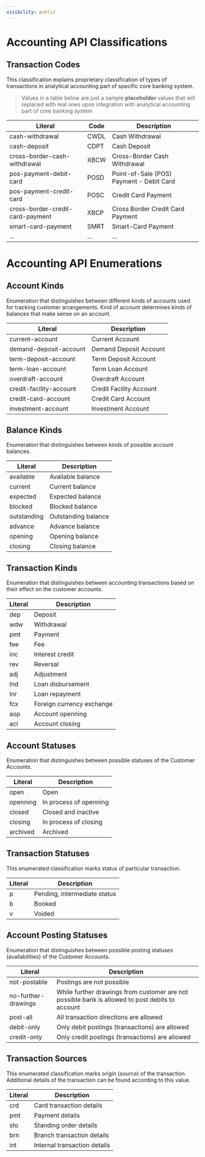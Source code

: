 ```yaml
---
visibility: public
---
```

Accounting API Classifications
===============

Transaction Codes
--------------

This classification explains proprietary classification of types of transactions in analytical accounting part of specific core banking system.
> Values in a table below are just a sample **placeholder** values that will replaced with real ones upon integration with analytical accounting part of core banking system

Literal 				      | Code 	| Description
------------------------|--------|------------------------
cash-withdrawal |	CWDL	| Cash Withdrawal
cash-deposit |	CDPT	| Cash Deposit
cross-border-cash-withdrawal 	| XBCW | Cross-Border Cash Withdrawal
pos-payment-debit-card | 	POSD 	| 	Point-of-Sale (POS) Payment  - Debit Card
pos-payment-credit-card | POSC | Credit Card Payment
cross-border-credit-card-payment | XBCP | Cross Border Credit Card Payment
smart-card-payment |	SMRT	| Smart-Card Payment
... | ... |...


Accounting API Enumerations
===============

Account Kinds
--------------

Enumeration that distinguishes between different kinds of accounts used for tracking customer arrangements. Kind of account determines kinds of balances that make sense on an account.

Literal           | Description
------------------------|------------------------
current-account|Current Account
demand-deposit-account|Demand Deposit Account
term-deposit-account|Term Deposit Account
term-loan-account|Term Loan Account
overdraft-account|Overdraft Account
credit-facility-account|Credit Facility Account
credit-card-account|Credit Card Account
investment-account|Investment Account

Balance Kinds
--------------

Enumeration that distinguishes between kinds of possible account balances.

Literal           | Description
------------------------|------------------------
available|Available balance
current|Current balance
expected|Expected balance
blocked|Blocked balance
outstanding|Outstanding balance
advance|Advance balance
opening|Opening balance
closing|Closing balance


Transaction Kinds
--------------

Enumeration that distinguishes between accounting transactions
based on their effect on the customer accounts.

Literal           | Description
------------------------|------------------------
dep|Deposit
wdw|Withdrawal
pmt|Payment
fee|Fee
inc|Interest credit
rev|Reversal
adj|Adjustment
lnd|Loan disbursement
lnr|Loan repayment
fcx|Foreign currency exchange
aop|Account openning
acl|Account closing

Account Statuses
--------------

Enumeration that distinguishes between possible statuses of
the Customer Accounts.

Literal           | Description
------------------------|------------------------
open|Open
openning|In process of openning
closed|Closed and inactive
closing|In process of closing
archived|Archived


Transaction Statuses
--------------

This enumerated classification marks status of particular transaction.

Literal           | Description
------------------------|------------------------
p|Pending, intermediate status
b|Booked
v|Voided


Account Posting Statuses
--------------

Enumeration that distinguishes between possible posting statuses
(availabilities) of the Customer Accounts.

Literal           | Description
------------------------|------------------------
not-postable| Postings are not possible
no-further-drawings| While further drawings from customer are not possible bank is allowed to post debits to account
post-all|All transaction directions are allowed
debit-only|Only debit postings (transactions) are allowed
credit-only|Only credit postings (transactions) are allowed


Transaction Sources
--------------

This enumerated classification marks origin (source) of the transaction.
Additional details of the transaction can be found according to this value.  

Literal           | Description
------------------------|------------------------
crd|Card transaction details
pmt|Payment details
sto|Standing order details
brn|Branch transaction details
int|Internal transaction details
